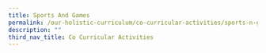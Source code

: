 ```yaml
---
title: Sports And Games
permalink: /our-holistic-curriculum/co-curricular-activities/sports-n-games/basketball/
description: ""
third_nav_title: Co Curricular Activities
---
```




